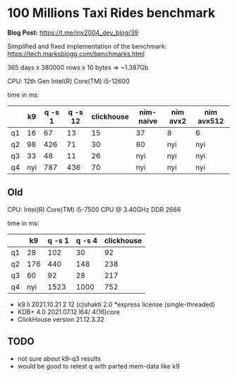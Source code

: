 # 100 Millions Taxi Rides benchmark

**Blog Post:** https://t.me/inv2004_dev_blog/39

Simplified and fixed implementation of the benchmark: https://tech.marksblogg.com/benchmarks.html

365 days x 380000 rows x 10 bytes => ~1.387Gb

CPU: 12th Gen Intel(R) Core(TM) i5-12600

time in ms:

|    | k9  | q -s 1 | q -s 12 | clickhouse | nim-naive | nim avx2 | nim avx512 |
|----|-----|--------|---------|------------|-----------|----------|------------|
| q1 | 16  | 67     | 13      | 15         | 37        | 8        | 6          |
| q2 | 98  | 426    | 71      | 30         | 80        | nyi      | nyi        |
| q3 | 33  | 48     | 11      | 26         | nyi       | nyi      | nyi        |
| q4 | nyi | 787    | 436     | 70         | nyi       | nyi      | nyi        |

## Old
CPU: Intel(R) Core(TM) i5-7500 CPU @ 3.40GHz DDR 2666

time in ms:

|    | k9  | q -s 1 | q -s 4 | clickhouse |
|----|-----|--------|--------|------------|
| q1 | 28  | 102    | 30     | 92         |
| q2 | 176 | 440    | 148    | 238        |
| q3 | 60  | 92     | 28     | 217        |
| q4 | nyi | 1523   | 1000   | 752        |

* k9 li 2021.10.21 2 12 (c)shakti 2.0 *express license (single-threaded)
* KDB+ 4.0 2021.07.12 l64/ 4(16)core
* ClickHouse version 21.12.3.32

## TODO
- not sure about k9-q3 results
- would be good to retest q with parted mem-data like k9

